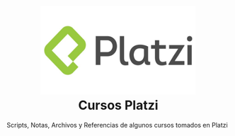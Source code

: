 <h1 align="center">
  <img width="350" height="200" src="platzi.jpg">
  <br/>
  Cursos Platzi
  <br>
</h1>

Scripts, Notas, Archivos y Referencias de algunos cursos tomados en Platzi

